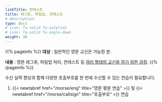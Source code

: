 ```yaml
---
linkTitle: 컨테스트
title: 래그츄, 파일업, 컨테스트
# description: 
type: docs
# icon: fa-solid fa-asterisk
# icon: fa-solid fa-angle-down
weight: 30
---
```


{{% pageinfo %}}
<b>대상</b> : 일반적인 영문 교신은 가능한 분.<br>

<b>내용</b> : 영문 래그츄, 파일업 처리, 컨테스트 등 <u>여러 형태의 교신을 하기 위한 과정</u>.
{{% /pageinfo %}}

수신 실력 향상과 함께 다양한 호출부호를 한 번에 수신할 수 있는 연습이 필요합니다.

1. {{< newtabref href="/morse/eng" title="영문 평문 연습" >}} 및 {{< newtabref href="/morse/callsign" title="호출부호" >}} 연습
<br><br>